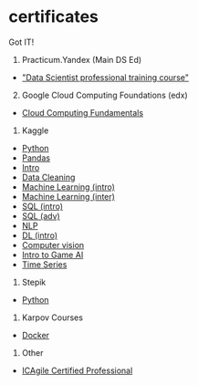# certificates
Got IT!

1. Practicum.Yandex (Main DS Ed)
- ["Data Scientist professional training course"](https://github.com/dmitriygorlov/certificates/blob/main/Yandex_data-science.pdf)

2. Google Cloud Computing Foundations (edx)
- [Cloud Computing Fundamentals](https://courses.edx.org/certificates/df126ba8278546e1bf0adee158682e00)

1. Kaggle
- [Python](https://github.com/dmitriygorlov/certificates/blob/main/kaggle_Python.png)
- [Pandas](https://github.com/dmitriygorlov/certificates/blob/main/kaggle_Pandas.png)
- [Intro](https://github.com/dmitriygorlov/certificates/blob/main/kaggle_Intro%20to%20Programming.png)
- [Data Cleaning](https://github.com/dmitriygorlov/certificates/blob/main/kaggle_Data%20Cleaning.png)
- [Machine Learning (intro)](https://github.com/dmitriygorlov/certificates/blob/main/kaggle_Intro%20to%20Machine%20Learning.png)
- [Machine Learning (inter)](https://github.com/dmitriygorlov/certificates/blob/main/kaggle_Intermediate%20Machine%20Learning.png)
- [SQL (intro)](https://github.com/dmitriygorlov/certificates/blob/main/kaggle_SQL_intro.png)
- [SQL (adv)](https://github.com/dmitriygorlov/certificates/blob/main/kaggle_SQL_adv.png)
- [NLP](https://github.com/dmitriygorlov/certificates/blob/main/kaggle_Natural%20Language%20Processing.png)
- [DL (intro)](https://github.com/dmitriygorlov/certificates/blob/main/kaggle_Intro%20to%20Deep%20Learning.png)
- [Computer vision](https://github.com/dmitriygorlov/certificates/blob/main/kaggle_Computer%20Vision.png)
- [Intro to Game AI](https://github.com/dmitriygorlov/certificates/blob/main/kaggle_Intro%20to%20Game%20AI%20and%20Reinforcement%20Learning.png)
- [Time Series](https://github.com/dmitriygorlov/certificates/blob/main/kaggle_Time%20Series.png)

1. Stepik
- [Python](https://github.com/dmitriygorlov/certificates/blob/main/rus_Stepik_python.pdf)

1. Karpov Courses
- [Docker]()

1. Other
- [ICAgile Certified Professional](https://www.icagile.com/credentials/8d00727c-e69a-49bb-b62a-70549c857403#)

